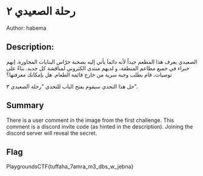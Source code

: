 # رحلة الصعيدي ٢
Author: habema

## Description:
الصعيدي يعرف هذا المطعم جيداً لأنه دائماَ يأتي إليه بصحبة حرّاس البنايات المجاورة. إنهم خبراء في جميع مطاعم المنطقة، و لديهم منتدى الكتروني لمناقشة كل جديد. بناءً على توصيات، قام بطلب وجبة سرية من خارج قائمة الطعام. هل بإمكانك معرفتها؟

حل هذا التحدي سيقوم بفتح الباب للتحدي "رحلة الصعيدي ٣".

## Summary
There is a user comment in the image from the first challenge. This comment is a discord invite code (as hinted in the description). Joining the discord server will reveal the secret.

## Flag
PlaygroundsCTF{tuffaha_7amra_m3_dbs_w_jebna}